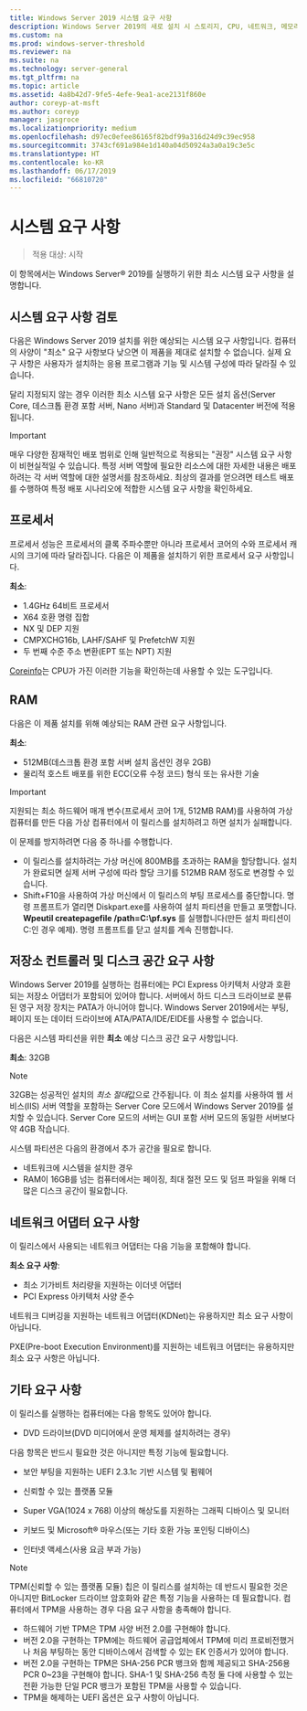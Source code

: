 ```yaml
---
title: Windows Server 2019 시스템 요구 사항
description: Windows Server 2019의 새로 설치 시 스토리지, CPU, 네트워크, 메모리 및 RAM에 대한 최소 요구 사항입니다.
ms.custom: na
ms.prod: windows-server-threshold
ms.reviewer: na
ms.suite: na
ms.technology: server-general
ms.tgt_pltfrm: na
ms.topic: article
ms.assetid: 4a8b42d7-9fe5-4efe-9ea1-ace2131f860e
author: coreyp-at-msft
ms.author: coreyp
manager: jasgroce
ms.localizationpriority: medium
ms.openlocfilehash: d97ec0efee86165f82bdf99a316d24d9c39ec958
ms.sourcegitcommit: 3743cf691a984e1d140a04d50924a3a0a19c3e5c
ms.translationtype: HT
ms.contentlocale: ko-KR
ms.lasthandoff: 06/17/2019
ms.locfileid: "66810720"
---
```

# <a name="system-requirements"></a>시스템 요구 사항

>적용 대상: 시작 

이 항목에서는 Windows Server&reg; 2019를 실행하기 위한 최소 시스템 요구 사항을 설명합니다.

## <a name="review-system-requirements"></a>시스템 요구 사항 검토  

다음은 Windows Server 2019 설치를 위한 예상되는 시스템 요구 사항입니다. 컴퓨터의 사양이 "최소" 요구 사항보다 낮으면 이 제품을 제대로 설치할 수 없습니다. 실제 요구 사항은 사용자가 설치하는 응용 프로그램과 기능 및 시스템 구성에 따라 달라질 수 있습니다.

달리 지정되지 않는 경우 이러한 최소 시스템 요구 사항은 모든 설치 옵션(Server Core, 데스크톱 환경 포함 서버, Nano 서버)과 Standard 및 Datacenter 버전에 적용됩니다.  

> [!IMPORTANT]  
> 매우 다양한 잠재적인 배포 범위로 인해 일반적으로 적용되는 "권장" 시스템 요구 사항이 비현실적일 수 있습니다. 특정 서버 역할에 필요한 리소스에 대한 자세한 내용은 배포하려는 각 서버 역할에 대한 설명서를 참조하세요. 최상의 결과를 얻으려면 테스트 배포를 수행하여 특정 배포 시나리오에 적합한 시스템 요구 사항을 확인하세요.  

## <a name="processor"></a>프로세서  

프로세서 성능은 프로세서의 클록 주파수뿐만 아니라 프로세서 코어의 수와 프로세서 캐시의 크기에 따라 달라집니다. 다음은 이 제품을 설치하기 위한 프로세서 요구 사항입니다.  

**최소**:  
- 1.4GHz 64비트 프로세서  
- X64 호환 명령 집합  
- NX 및 DEP 지원  
- CMPXCHG16b, LAHF/SAHF 및 PrefetchW 지원  
- 두 번째 수준 주소 변환(EPT 또는 NPT) 지원  

[Coreinfo](https://technet.microsoft.com/sysinternals/cc835722.aspx)는 CPU가 가진 이러한 기능을 확인하는데 사용할 수 있는 도구입니다.

## <a name="ram"></a>RAM  
다음은 이 제품 설치를 위해 예상되는 RAM 관련 요구 사항입니다.  

**최소**:  
- 512MB(데스크톱 환경 포함 서버 설치 옵션인 경우 2GB)
- 물리적 호스트 배포를 위한 ECC(오류 수정 코드) 형식 또는 유사한 기술

> [!IMPORTANT]  
> 지원되는 최소 하드웨어 매개 변수(프로세서 코어 1개, 512MB RAM)를 사용하여 가상 컴퓨터를 만든 다음 가상 컴퓨터에서 이 릴리스를 설치하려고 하면 설치가 실패합니다.  
>   
> 이 문제를 방지하려면 다음 중 하나를 수행합니다.  
>   
> -   이 릴리스를 설치하려는 가상 머신에 800MB를 초과하는 RAM을 할당합니다. 설치가 완료되면 실제 서버 구성에 따라 할당 크기를 512MB RAM 정도로 변경할 수 있습니다.  
> -   Shift+F10을 사용하여 가상 머신에서 이 릴리스의 부팅 프로세스를 중단합니다. 명령 프롬프트가 열리면 Diskpart.exe를 사용하여 설치 파티션을 만들고 포맷합니다. **Wpeutil createpagefile /path=C:\pf.sys** 를 실행합니다(만든 설치 파티션이 C:인 경우 예제). 명령 프롬프트를 닫고 설치를 계속 진행합니다.  

## <a name="storage-controller-and-disk-space-requirements"></a>저장소 컨트롤러 및 디스크 공간 요구 사항  
Windows Server 2019를 실행하는 컴퓨터에는 PCI Express 아키텍처 사양과 호환되는 저장소 어댑터가 포함되어 있어야 합니다. 서버에서 하드 디스크 드라이브로 분류된 영구 저장 장치는 PATA가 아니어야 합니다. Windows Server 2019에서는 부팅, 페이지 또는 데이터 드라이브에 ATA/PATA/IDE/EIDE를 사용할 수 없습니다.  

다음은 시스템 파티션을 위한 **최소** 예상 디스크 공간 요구 사항입니다.  

**최소**: 32GB  

> [!NOTE]
> 32GB는 성공적인 설치의 *최소 절대*값으로 간주됩니다. 이 최소 설치를 사용하여 웹 서비스(IIS) 서버 역할을 포함하는 Server Core 모드에서 Windows Server 2019를 설치할 수 있습니다. Server Core 모드의 서버는 GUI 포함 서버 모드의 동일한 서버보다 약 4GB 작습니다. 
> 
> 시스템 파티션은 다음의 환경에서 추가 공간을 필요로 합니다.  
> 
> -   네트워크에 시스템을 설치한 경우  
> -   RAM이 16GB를 넘는 컴퓨터에서는 페이징, 최대 절전 모드 및 덤프 파일을 위해 더 많은 디스크 공간이 필요합니다.  

## <a name="network-adapter-requirements"></a>네트워크 어댑터 요구 사항  

이 릴리스에서 사용되는 네트워크 어댑터는 다음 기능을 포함해야 합니다.  

**최소 요구 사항**:  
- 최소 기가비트 처리량을 지원하는 이더넷 어댑터  
- PCI Express 아키텍처 사양 준수  

네트워크 디버깅을 지원하는 네트워크 어댑터(KDNet)는 유용하지만 최소 요구 사항이 아닙니다.   

PXE(Pre-boot Execution Environment)를 지원하는 네트워크 어댑터는 유용하지만 최소 요구 사항은 아닙니다.

## <a name="other-requirements"></a>기타 요구 사항  
이 릴리스를 실행하는 컴퓨터에는 다음 항목도 있어야 합니다.  

-   DVD 드라이브(DVD 미디어에서 운영 체제를 설치하려는 경우)  

다음 항목은 반드시 필요한 것은 아니지만 특정 기능에 필요합니다.  

- 보안 부팅을 지원하는 UEFI 2.3.1c 기반 시스템 및 펌웨어  
- 신뢰할 수 있는 플랫폼 모듈  

-   Super VGA(1024 x 768) 이상의 해상도를 지원하는 그래픽 디바이스 및 모니터  

-   키보드 및 Microsoft&reg; 마우스(또는 기타 호환 가능 포인팅 디바이스)  

-   인터넷 액세스(사용 요금 부과 가능)  

> [!NOTE]  
> TPM(신뢰할 수 있는 플랫폼 모듈) 칩은 이 릴리스를 설치하는 데 반드시 필요한 것은 아니지만 BitLocker 드라이브 암호화와 같은 특정 기능을 사용하는 데 필요합니다. 컴퓨터에서 TPM을 사용하는 경우 다음 요구 사항을 충족해야 합니다.  
>  
> - 하드웨어 기반 TPM은 TPM 사양 버전 2.0를 구현해야 합니다.  
> - 버전 2.0을 구현하는 TPM에는 하드웨어 공급업체에서 TPM에 미리 프로비전했거나 처음 부팅하는 동안 디바이스에서 검색할 수 있는 EK 인증서가 있어야 합니다.  
> - 버전 2.0을 구현하는 TPM은 SHA-256 PCR 뱅크와 함께 제공되고 SHA-256용 PCR 0~23을 구현해야 합니다. SHA-1 및 SHA-256 측정 둘 다에 사용할 수 있는 전환 가능한 단일 PCR 뱅크가 포함된 TPM을 사용할 수 있습니다.  
> - TPM을 해제하는 UEFI 옵션은 요구 사항이 아닙니다.  
